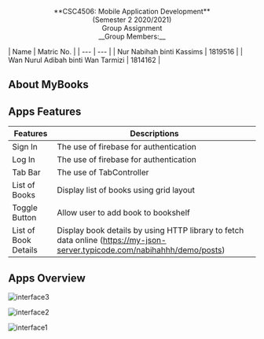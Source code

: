<p align="center">
  **CSC4506: Mobile Application Development**
  <br />
  (Semester 2 2020/2021)
  <br />
  Group Assignment
  <br />
  __Group Members:__
</p>
 | Name | Matric No. |
  | --- | --- |
  | Nur Nabihah binti Kassims | 1819516 |
  | Wan Nurul Adibah binti Wan Tarmizi | 1814162 |


## About MyBooks


## Apps Features

| Features | Descriptions |
| --- | --- |
| Sign In | The use of firebase for authentication |
| Log In | The use of firebase for authentication |
| Tab Bar | The use of TabController |
| List of Books | Display list of books using grid layout |
| Toggle Button | Allow user to add book to bookshelf |
| List of Book Details | Display book details by using HTTP library to fetch data online (https://my-json-server.typicode.com/nabihahhh/demo/posts) |


## Apps Overview

![interface3](https://user-images.githubusercontent.com/35028821/123841383-0f23b780-d942-11eb-9ce6-16820d5f5974.PNG)

![interface2](https://user-images.githubusercontent.com/35028821/123841422-1d71d380-d942-11eb-95ef-f34f0e11b855.PNG)

![interface1](https://user-images.githubusercontent.com/35028821/123842082-f4057780-d942-11eb-9c6c-79f18b1a69f6.PNG)





